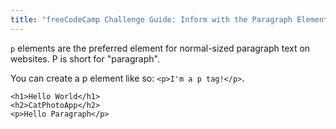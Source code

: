 ```yaml
---
title: "freeCodeCamp Challenge Guide: Inform with the Paragraph Element"
---
```


`p` elements are the preferred element for normal-sized paragraph text on websites. P is short for "paragraph".

You can create a p element like so: `<p>I'm a p tag!</p>`.

    <h1>Hello World</h1>
    <h2>CatPhotoApp</h2>
    <p>Hello Paragraph</p>
